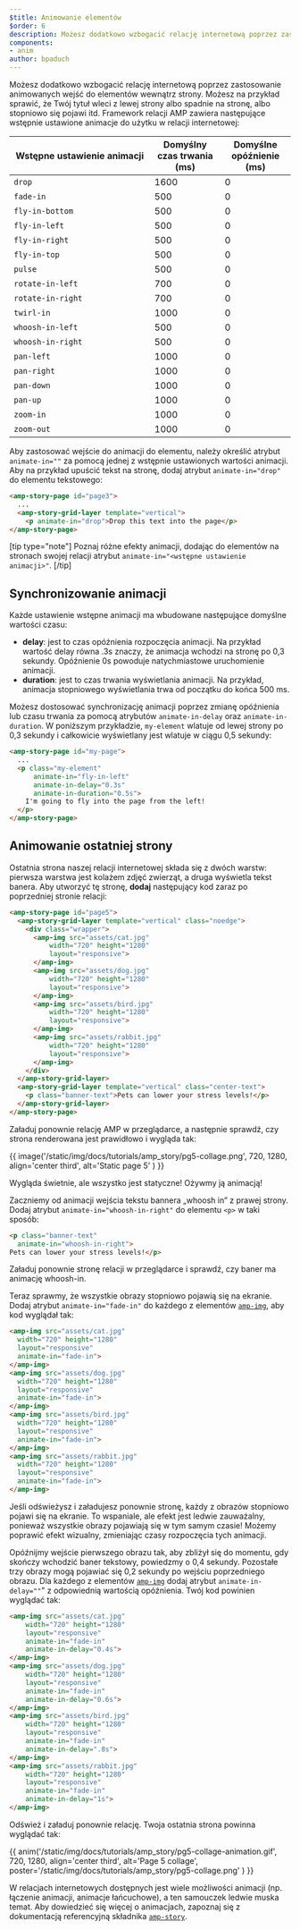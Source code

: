 ```yaml
---
$title: Animowanie elementów
$order: 6
description: Możesz dodatkowo wzbogacić relację internetową poprzez zastosowanie animowanych wejść do elementów wewnątrz strony. Możesz na przykład sprawić, że Twój tytuł wleci z...
components:
- anim
author: bpaduch
---
```


Możesz dodatkowo wzbogacić relację internetową poprzez zastosowanie animowanych wejść do elementów wewnątrz strony. Możesz na przykład sprawić, że Twój tytuł wleci z lewej strony albo spadnie na stronę, albo stopniowo się pojawi itd. Framework relacji AMP zawiera następujące wstępnie ustawione animacje do użytku w relacji internetowej:

<table>
<thead>
<tr>
  <th width="50%">Wstępne ustawienie animacji</th>
  <th width="25%">Domyślny czas trwania (ms)</th>
  <th width="25%">Domyślne opóźnienie (ms)</th>
</tr>
</thead>
<tbody>
<tr>
  <td><code>drop</code></td>
  <td>1600</td>
  <td>0</td>
</tr>
<tr>
  <td><code>fade-in</code></td>
  <td>500</td>
  <td>0</td>
</tr>
<tr>
  <td><code>fly-in-bottom</code></td>
  <td>500</td>
  <td>0</td>
</tr>
<tr>
  <td><code>fly-in-left</code></td>
  <td>500</td>
  <td>0</td>
</tr>
<tr>
  <td><code>fly-in-right</code></td>
  <td>500</td>
  <td>0</td>
</tr>
<tr>
  <td><code>fly-in-top</code></td>
  <td>500</td>
  <td>0</td>
</tr>
<tr>
  <td><code>pulse</code></td>
  <td>500</td>
  <td>0</td>
</tr>
<tr>
  <td><code>rotate-in-left</code></td>
  <td>700</td>
  <td>0</td>
</tr>
<tr>
  <td><code>rotate-in-right</code></td>
  <td>700</td>
  <td>0</td>
</tr>
<tr>
  <td><code>twirl-in</code></td>
  <td>1000</td>
  <td>0</td>
</tr>
<tr>
  <td><code>whoosh-in-left</code></td>
  <td>500</td>
  <td>0</td>
</tr>
<tr>
  <td><code>whoosh-in-right</code></td>
  <td>500</td>
  <td>0</td>
</tr>
<tr>
  <td><code>pan-left</code></td>
  <td>1000</td>
  <td>0</td>
</tr>
<tr>
  <td><code>pan-right</code></td>
  <td>1000</td>
  <td>0</td>
</tr>
<tr>
  <td><code>pan-down</code></td>
  <td>1000</td>
  <td>0</td>
</tr>
<tr>
  <td><code>pan-up</code></td>
  <td>1000</td>
  <td>0</td>
</tr>
<tr>
  <td><code>zoom-in</code></td>
  <td>1000</td>
  <td>0</td>
</tr>
<tr>
  <td><code>zoom-out</code></td>
  <td>1000</td>
  <td>0</td>
</tr>
</tbody>
</table>

Aby zastosować wejście do animacji do elementu, należy określić atrybut <code>animate-in=""</code> za pomocą jednej z wstępnie ustawionych wartości animacji. Aby na przykład upuścić tekst na stronę, dodaj atrybut `animate-in="drop"` do elementu tekstowego:

```html
<amp-story-page id="page3">
  ...
  <amp-story-grid-layer template="vertical">
    <p animate-in="drop">Drop this text into the page</p>
</amp-story-page>
```

[tip type="note"] Poznaj różne efekty animacji, dodając do elementów na stronach swojej relacji atrybut `animate-in="<wstępne ustawienie animacji>"`. [/tip]

## Synchronizowanie animacji

Każde ustawienie wstępne animacji ma wbudowane następujące domyślne wartości czasu:

- **delay**: jest to czas opóźnienia rozpoczęcia animacji. Na przykład wartość delay równa .3s znaczy, że animacja wchodzi na stronę po 0,3 sekundy. Opóźnienie 0s powoduje natychmiastowe uruchomienie animacji.
- **duration**: jest to czas trwania wyświetlania animacji. Na przykład, animacja stopniowego wyświetlania trwa od początku do końca 500 ms.

Możesz dostosować synchronizację animacji poprzez zmianę opóźnienia lub czasu trwania za pomocą atrybutów `animate-in-delay` oraz `animate-in-duration`. W poniższym przykładzie, `my-element` wlatuje od lewej strony po 0,3 sekundy i całkowicie wyświetlany jest wlatuje w ciągu 0,5 sekundy:

```html
<amp-story-page id="my-page">
  ...
  <p class="my-element"
      animate-in="fly-in-left"
      animate-in-delay="0.3s"
      animate-in-duration="0.5s">
    I'm going to fly into the page from the left!
  </p>
</amp-story-page>
```

## Animowanie ostatniej strony

Ostatnia strona naszej relacji internetowej składa się z dwóch warstw: pierwsza warstwa jest kolażem zdjęć zwierząt, a druga wyświetla tekst banera. Aby utworzyć tę stronę, **dodaj** następujący kod zaraz po poprzedniej stronie relacji:

```html
<amp-story-page id="page5">
  <amp-story-grid-layer template="vertical" class="noedge">
    <div class="wrapper">
      <amp-img src="assets/cat.jpg"
          width="720" height="1280"
          layout="responsive">
      </amp-img>
      <amp-img src="assets/dog.jpg"
          width="720" height="1280"
          layout="responsive">
      </amp-img>
      <amp-img src="assets/bird.jpg"
          width="720" height="1280"
          layout="responsive">
      </amp-img>
      <amp-img src="assets/rabbit.jpg"
          width="720" height="1280"
          layout="responsive">
      </amp-img>
    </div>
  </amp-story-grid-layer>
  <amp-story-grid-layer template="vertical" class="center-text">
    <p class="banner-text">Pets can lower your stress levels!</p>
  </amp-story-grid-layer>
</amp-story-page>
```

Załaduj ponownie relację AMP w przeglądarce, a następnie sprawdź, czy strona renderowana jest prawidłowo i wygląda tak:

{{ image('/static/img/docs/tutorials/amp_story/pg5-collage.png', 720, 1280, align='center third', alt='Static page 5' ) }}

Wygląda świetnie, ale wszystko jest statyczne! Ożywmy ją animacją!

Zaczniemy od animacji wejścia tekstu bannera „whoosh in” z prawej strony. Dodaj atrybut `animate-in="whoosh-in-right"` do elementu `<p>` w taki sposób:

```html
<p class="banner-text"
  animate-in="whoosh-in-right">
Pets can lower your stress levels!</p>
```

Załaduj ponownie stronę relacji w przeglądarce i sprawdź, czy baner ma animację whoosh-in.

Teraz sprawmy, że wszystkie obrazy stopniowo pojawią się na ekranie. Dodaj atrybut `animate-in="fade-in"` do każdego z elementów [`amp-img`](../../../../documentation/components/reference/amp-img.md), aby kod wyglądał tak:

```html
<amp-img src="assets/cat.jpg"
  width="720" height="1280"
  layout="responsive"
  animate-in="fade-in">
</amp-img>
<amp-img src="assets/dog.jpg"
  width="720" height="1280"
  layout="responsive"
  animate-in="fade-in">
</amp-img>
<amp-img src="assets/bird.jpg"
  width="720" height="1280"
  layout="responsive"
  animate-in="fade-in">
</amp-img>
<amp-img src="assets/rabbit.jpg"
  width="720" height="1280"
  layout="responsive"
  animate-in="fade-in">
</amp-img>
```

Jeśli odświeżysz i załadujesz ponownie stronę, każdy z obrazów stopniowo pojawi się na ekranie. To wspaniale, ale efekt jest ledwie zauważalny, ponieważ wszystkie obrazy pojawiają się w tym samym czasie! Możemy poprawić efekt wizualny, zmieniając czasy rozpoczęcia tych animacji.

Opóźnijmy wejście pierwszego obrazu tak, aby zbliżył się do momentu, gdy skończy wchodzić baner tekstowy, powiedzmy o 0,4 sekundy. Pozostałe trzy obrazy mogą pojawiać się 0,2 sekundy po wejściu poprzedniego obrazu. Dla każdego z elementów [`amp-img`](../../../../documentation/components/reference/amp-img.md) dodaj atrybut `animate-in-delay=""`" z odpowiednią wartością opóźnienia. Twój kod powinien wyglądać tak:

```html
<amp-img src="assets/cat.jpg"
    width="720" height="1280"
    layout="responsive"
    animate-in="fade-in"
    animate-in-delay="0.4s">
</amp-img>
<amp-img src="assets/dog.jpg"
    width="720" height="1280"
    layout="responsive"
    animate-in="fade-in"
    animate-in-delay="0.6s">
</amp-img>
<amp-img src="assets/bird.jpg"
    width="720" height="1280"
    layout="responsive"
    animate-in="fade-in"
    animate-in-delay=".8s">
</amp-img>
<amp-img src="assets/rabbit.jpg"
    width="720" height="1280"
    layout="responsive"
    animate-in="fade-in"
    animate-in-delay="1s">
</amp-img>
```

Odśwież i załaduj ponownie relację. Twoja ostatnia strona powinna wyglądać tak:

{{ anim('/static/img/docs/tutorials/amp_story/pg5-collage-animation.gif', 720, 1280, align='center third', alt='Page 5 collage', poster='/static/img/docs/tutorials/amp_story/pg5-collage.png' ) }}

W relacjach internetowych dostępnych jest wiele możliwości animacji (np. łączenie animacji, animacje łańcuchowe), a ten samouczek ledwie muska temat. Aby dowiedzieć się więcej o animacjach, zapoznaj się z dokumentacją referencyjną składnika [`amp-story`](../../../../documentation/components/reference/amp-story.md).
